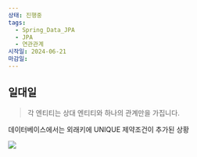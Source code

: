 ```yaml
---
상태: 진행중
tags:
  - Spring_Data_JPA
  - JPA
  - 연관관계
시작일: 2024-06-21
마감일:
---
```

## 일대일
> 각 엔티티는 상대 엔티티와 하나의 관계만을 가집니다.


데이터베이스에서는 외래키에 UNIQUE 제약조건이 추가된 상황

![](https://i.imgur.com/Ne91sSF.png)
